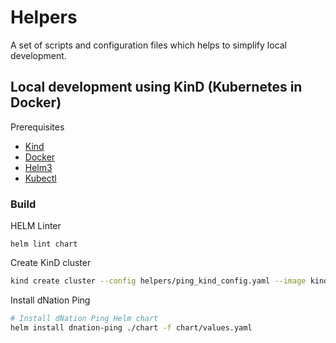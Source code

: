 # Helpers

A set of scripts and configuration files which helps to simplify local development.

## Local development using KinD (Kubernetes in Docker)

Prerequisites

* [Kind](https://kind.sigs.k8s.io/)
* [Docker](https://www.docker.com/)
* [Helm3](https://helm.sh/)
* [Kubectl](https://kubernetes.io/docs/tasks/tools/install-kubectl/)

### Build 

HELM Linter
```
helm lint chart
```

Create KinD cluster
```bash
kind create cluster --config helpers/ping_kind_config.yaml --image kindest/node:v1.19.1
```

Install dNation Ping

```bash
# Install dNation Ping Helm chart
helm install dnation-ping ./chart -f chart/values.yaml 
```

